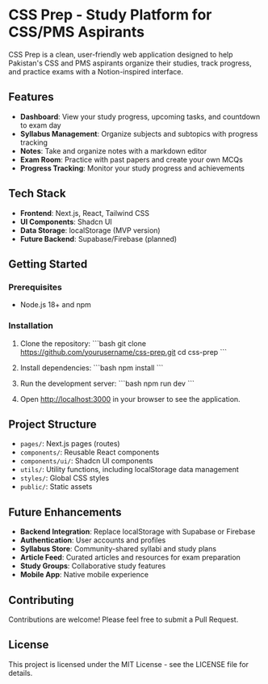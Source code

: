 # CSS Prep - Study Platform for CSS/PMS Aspirants

CSS Prep is a clean, user-friendly web application designed to help Pakistan's CSS and PMS aspirants organize their studies, track progress, and practice exams with a Notion-inspired interface.

## Features

- **Dashboard**: View your study progress, upcoming tasks, and countdown to exam day
- **Syllabus Management**: Organize subjects and subtopics with progress tracking
- **Notes**: Take and organize notes with a markdown editor
- **Exam Room**: Practice with past papers and create your own MCQs
- **Progress Tracking**: Monitor your study progress and achievements

## Tech Stack

- **Frontend**: Next.js, React, Tailwind CSS
- **UI Components**: Shadcn UI
- **Data Storage**: localStorage (MVP version)
- **Future Backend**: Supabase/Firebase (planned)

## Getting Started

### Prerequisites

- Node.js 18+ and npm

### Installation

1. Clone the repository:
   \`\`\`bash
   git clone https://github.com/yourusername/css-prep.git
   cd css-prep
   \`\`\`

2. Install dependencies:
   \`\`\`bash
   npm install
   \`\`\`

3. Run the development server:
   \`\`\`bash
   npm run dev
   \`\`\`

4. Open [http://localhost:3000](http://localhost:3000) in your browser to see the application.

## Project Structure

- `pages/`: Next.js pages (routes)
- `components/`: Reusable React components
- `components/ui/`: Shadcn UI components
- `utils/`: Utility functions, including localStorage data management
- `styles/`: Global CSS styles
- `public/`: Static assets

## Future Enhancements

- **Backend Integration**: Replace localStorage with Supabase or Firebase
- **Authentication**: User accounts and profiles
- **Syllabus Store**: Community-shared syllabi and study plans
- **Article Feed**: Curated articles and resources for exam preparation
- **Study Groups**: Collaborative study features
- **Mobile App**: Native mobile experience

## Contributing

Contributions are welcome! Please feel free to submit a Pull Request.

## License

This project is licensed under the MIT License - see the LICENSE file for details.
